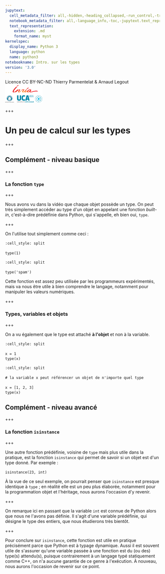 ```yaml
---
jupytext:
  cell_metadata_filter: all,-hidden,-heading_collapsed,-run_control,-trusted
  notebook_metadata_filter: all,-language_info,-toc,-jupytext.text_representation.jupytext_version,-jupytext.text_representation.format_version
  text_representation:
    extension: .md
    format_name: myst
kernelspec:
  display_name: Python 3
  language: python
  name: python3
notebookname: Intro. sur les types
version: '3.0'
---
```


<div class="licence">
<span>Licence CC BY-NC-ND</span>
<span>Thierry Parmentelat &amp; Arnaud Legout</span>
<span><img src="media/both-logos-small-alpha.png" /></span>
</div>

+++

# Un peu de calcul sur les types

+++

## Complément - niveau basique

+++

### La fonction `type`

+++

Nous avons vu dans la vidéo que chaque objet possède un type. On peut très simplement accéder au type d'un objet en appelant une fonction *built-in*, c'est-à-dire prédéfinie dans Python, qui s'appelle, eh bien oui, `type`.

+++

On l'utilise tout simplement comme ceci :

```{code-cell}
:cell_style: split

type(1)
```

```{code-cell}
:cell_style: split

type('spam')
```

Cette fonction est assez peu utilisée par les programmeurs expérimentés, mais va nous être utile à bien comprendre le langage, notamment pour manipuler les valeurs numériques.

+++

### Types, variables et objets

+++

On a vu également que le type est attaché **à l'objet** et non à la variable.

```{code-cell}
:cell_style: split

x = 1
type(x)
```

```{code-cell}
:cell_style: split

# la variable x peut référencer un objet de n'importe quel type

x = [1, 2, 3]
type(x)
```

## Complément - niveau avancé

+++

### La fonction `isinstance`

+++

Une autre fonction prédéfinie, voisine de `type` mais plus utile dans la pratique, est la fonction `isinstance` qui permet de savoir si un objet est d'un type donné. Par exemple :

```{code-cell}
isinstance(23, int)
```

À la vue de ce seul exemple, on pourrait penser que `isinstance` est presque identique à `type`&nbsp;; en réalité elle est un peu plus élaborée, notamment pour la programmation objet et l'héritage, nous aurons l'occasion d'y revenir.

+++

On remarque ici en passant que la variable `int` est connue de Python alors que nous ne l'avons pas définie. Il s'agit d'une variable prédéfinie, qui désigne le type des entiers, que nous étudierons très bientôt.

+++

Pour conclure sur `isinstance`, cette fonction est utile en pratique précisément parce que Python est à typage dynamique. Aussi il est souvent utile de s'assurer qu'une variable passée à une fonction est du (ou des) type(s) attendu(s), puisque contrairement à un langage typé statiquement comme C++, on n'a aucune garantie de ce genre à l'exécution. À nouveau, nous aurons l'occasion de revenir sur ce point.

